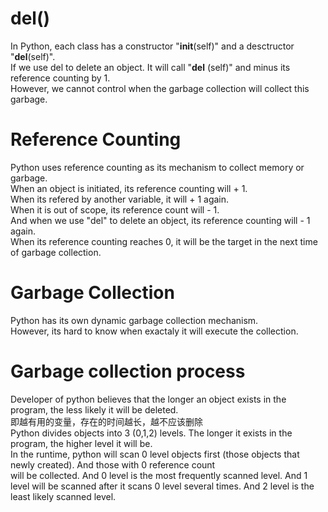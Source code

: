 # __del__()
In Python, each class has a constructor "__init__(self)" and a desctructor "__del__(self)".  
If we use del to delete an object. It will call "__del__ (self)" and minus its reference counting by 1.  
However, we cannot control when the garbage collection will collect this garbage.

# Reference Counting
Python uses reference counting as its mechanism to collect memory or garbage.  
When an object is initiated, its reference counting will + 1.  
When its refered by another variable, it will + 1 again.  
When it is out of scope, its reference count will - 1.  
And when we use "del" to delete an object, its reference counting will - 1 again.  
When its reference counting reaches 0, it will be the target in the next time of garbage collection.

# Garbage Collection
Python has its own dynamic garbage collection mechanism.  
However, its hard to know when exactaly it will execute the collection.  

# Garbage collection process
Developer of python believes that the longer an object exists in the program, the less likely it will be deleted.   
即越有用的变量，存在的时间越长，越不应该删除   
Python divides objects into 3 (0,1,2) levels. The longer it exists in the program, the higher level it will be.   
In the runtime, python will scan 0 level objects first (those objects that newly created). And those with 0 reference count   
will be collected. And 0 level is the most frequently scanned level. And 1 level will be scanned after it scans 0 level several times. And 2 level is the least likely scanned level. 
